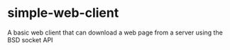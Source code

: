 simple-web-client
=================

A basic web client that can download a web page from a server using the BSD socket API
